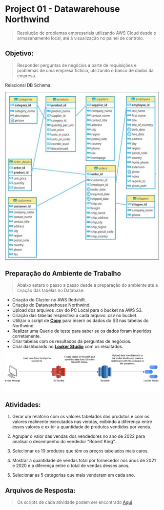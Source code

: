 # Project 01 - Datawarehouse Northwind

> Resolução de problemas empresariais utilizando AWS Cloud desde o armazenamento local, até à visualização no painel de controlo.

## Objetivo:

> Responder perguntas de negócios a parte de requisições e problemas de uma empresa fictícia,
utilizando o banco de dados da empresa.

Relacional DB Schema:

![Schema](Images/Relacional_model.PNG)

## Preparação do Ambiente de Trabalho

> Abaixo estara o passo a passo desde a preparação do ambiente até a criação das tabelas no
Database:

 - Criação do Cluster no AWS Redshift.
 - Criação do Datawarehouse Northwind.
 - Upload dos arquivos .csv do PC Local para o bucket na AWS S3.
 - Criação das tabelas respectiva a cada arquivo .csv no bucket.
 - Utilizar o script de [**Copy**](https://github.com/ElcomJ/Data_Engineer_Project_01/blob/master/Copy_Script.txt) para inserir os dados do S3 nas tabelas do Northwind.
 - Realizar uma Querie de teste para saber se os dados foram inseridos corretamente.
 - Criar tabelas com os resultados da perguntas de negócios.
 - Criar dashboards no [**Looker Studio**](https://datastudio.google.com/) com os resultados.


![Ambiente](Images/setp_by_step.drawio.png)

## Atividades:

 1. Gerar um relatório com os valores tabelados dos produtos e com os valores realmente
executados nas vendas, exibindo a diferença entre esses valores e exibir a quantidade de
produtos vendidos por venda.

2. Agrupar o valor das vendas dos vendedores no ano de 2022 para analisar o desempenho do
vendedor "Robert King".

3. Selecionar os 10 produtos que têm os preços tabelados mais caros.

4. Mostrar a quantidade de vendas total por fornecedor nos anos de 2021 e 2020 e a
diferença entre o total de vendas desses anos.

5. Selecionar as 5 categorias que mais venderam em cada ano.

## Arquivos de Resposta:

> Os scripts de cada atividade podem ser encontrado
[Aqui](https://github.com/ElcomJ/Data_Engineer_Project_01/tree/master/Scripts)
